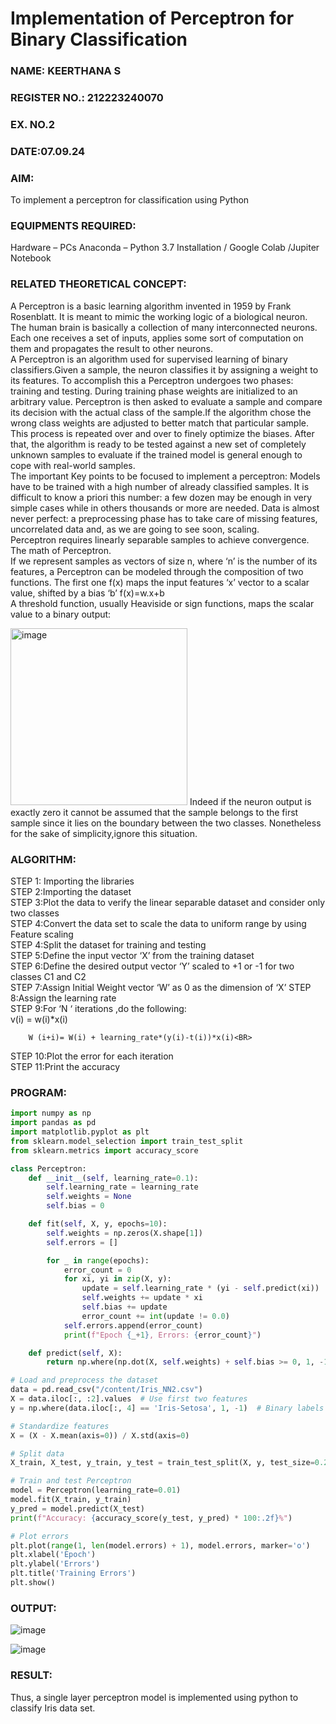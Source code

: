 # Implementation of Perceptron for Binary Classification
<H3>NAME: KEERTHANA S</H3>
<H3>REGISTER NO.: 212223240070</H3>
<H3>EX. NO.2</H3>
<H3>DATE:07.09.24</H3>

### AIM:
To implement a perceptron for classification using Python<BR>

### EQUIPMENTS REQUIRED:
Hardware – PCs
Anaconda – Python 3.7 Installation / Google Colab /Jupiter Notebook

### RELATED THEORETICAL CONCEPT:
A Perceptron is a basic learning algorithm invented in 1959 by Frank Rosenblatt. It is meant to mimic the working logic of a biological neuron. The human brain is basically a collection of many interconnected neurons. Each one receives a set of inputs, applies some sort of computation on them and propagates the result to other neurons.<BR>
A Perceptron is an algorithm used for supervised learning of binary classifiers.Given a sample, the neuron classifies it by assigning a weight to its features. To accomplish this a Perceptron undergoes two phases: training and testing. During training phase weights are initialized to an arbitrary value. Perceptron is then asked to evaluate a sample and compare its decision with the actual class of the sample.If the algorithm chose the wrong class weights are adjusted to better match that particular sample. This process is repeated over and over to finely optimize the biases. After that, the algorithm is ready to be tested against a new set of completely unknown samples to evaluate if the trained model is general enough to cope with real-world samples.<BR>
The important Key points to be focused to implement a perceptron:
Models have to be trained with a high number of already classified samples. It is difficult to know a priori this number: a few dozen may be enough in very simple cases while in others thousands or more are needed.
Data is almost never perfect: a preprocessing phase has to take care of missing features, uncorrelated data and, as we are going to see soon, scaling.<BR>
Perceptron requires linearly separable samples to achieve convergence.
The math of Perceptron. <BR>
If we represent samples as vectors of size n, where ‘n’ is the number of its features, a Perceptron can be modeled through the composition of two functions. The first one f(x) maps the input features  ‘x’  vector to a scalar value, shifted by a bias ‘b’
f(x)=w.x+b
 <BR>
A threshold function, usually Heaviside or sign functions, maps the scalar value to a binary output:

<img width="283" alt="image" src="https://github.com/Lavanyajoyce/Ex-2--NN/assets/112920679/c6d2bd42-3ec1-42c1-8662-899fa450f483">
Indeed if the neuron output is exactly zero it cannot be assumed that the sample belongs to the first sample since it lies on the boundary between the two classes. Nonetheless for the sake of simplicity,ignore this situation.<BR>


### ALGORITHM:
STEP 1: Importing the libraries<BR>
STEP 2:Importing the dataset<BR>
STEP 3:Plot the data to verify the linear separable dataset and consider only two classes<BR>
STEP 4:Convert the data set to scale the data to uniform range by using Feature scaling<BR>
STEP 4:Split the dataset for training and testing<BR>
STEP 5:Define the input vector ‘X’ from the training dataset<BR>
STEP 6:Define the desired output vector ‘Y’ scaled to +1 or -1 for two classes C1 and C2<BR>
STEP 7:Assign Initial Weight vector ‘W’ as 0 as the dimension of ‘X’
STEP 8:Assign the learning rate<BR>
STEP 9:For ‘N ‘ iterations ,do the following:<BR>
        v(i) = w(i)*x(i)<BR>
         
        W (i+i)= W(i) + learning_rate*(y(i)-t(i))*x(i)<BR>
        
STEP 10:Plot the error for each iteration <BR>
STEP 11:Print the accuracy<BR>
### PROGRAM:
```py
import numpy as np
import pandas as pd
import matplotlib.pyplot as plt
from sklearn.model_selection import train_test_split
from sklearn.metrics import accuracy_score

class Perceptron:
    def __init__(self, learning_rate=0.1):
        self.learning_rate = learning_rate
        self.weights = None
        self.bias = 0

    def fit(self, X, y, epochs=10):
        self.weights = np.zeros(X.shape[1])
        self.errors = []

        for _ in range(epochs):
            error_count = 0
            for xi, yi in zip(X, y):
                update = self.learning_rate * (yi - self.predict(xi))
                self.weights += update * xi
                self.bias += update
                error_count += int(update != 0.0)
            self.errors.append(error_count)
            print(f"Epoch {_+1}, Errors: {error_count}")

    def predict(self, X):
        return np.where(np.dot(X, self.weights) + self.bias >= 0, 1, -1)

# Load and preprocess the dataset
data = pd.read_csv("/content/Iris_NN2.csv")
X = data.iloc[:, :2].values  # Use first two features
y = np.where(data.iloc[:, 4] == 'Iris-Setosa', 1, -1)  # Binary labels

# Standardize features
X = (X - X.mean(axis=0)) / X.std(axis=0)

# Split data
X_train, X_test, y_train, y_test = train_test_split(X, y, test_size=0.25, random_state=0)

# Train and test Perceptron
model = Perceptron(learning_rate=0.01)
model.fit(X_train, y_train)
y_pred = model.predict(X_test)
print(f"Accuracy: {accuracy_score(y_test, y_pred) * 100:.2f}%")

# Plot errors
plt.plot(range(1, len(model.errors) + 1), model.errors, marker='o')
plt.xlabel('Epoch')
plt.ylabel('Errors')
plt.title('Training Errors')
plt.show()

```

### OUTPUT:
![image](https://github.com/user-attachments/assets/d8868768-b557-4c3c-8afe-ff21cbdd5e8c)


![image](https://github.com/user-attachments/assets/71e7c59a-a757-4192-8024-a5cd62e83f95)

### RESULT:
 Thus, a single layer perceptron model is implemented using python to classify Iris data set.

 
